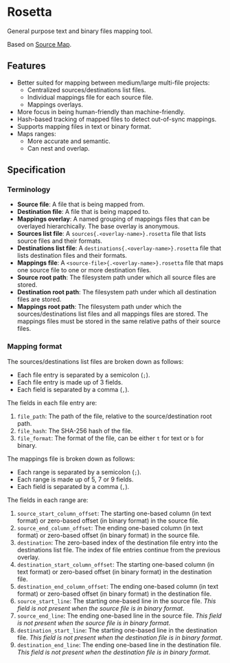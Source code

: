 # Rosetta
General purpose text and binary files mapping tool.

Based on [Source Map](https://tc39.es/source-map/).

## Features

- Better suited for mapping between medium/large multi-file projects:
    - Centralized sources/destinations list files.
    - Individual mappings file for each source file.
    - Mappings overlays.
- More focus in being human-friendly than machine-friendly.
- Hash-based tracking of mapped files to detect out-of-sync mappings.
- Supports mapping files in text or binary format.
- Maps ranges:
    - More accurate and semantic.
    - Can nest and overlap.

## Specification

### Terminology

- **Source file**: A file that is being mapped from.
- **Destination file**: A file that is being mapped to.
- **Mappings overlay**: A named grouping of mappings files that can be overlayed hierarchically. The base overlay is anonymous.
- **Sources list file**: A `sources{.<overlay-name>}.rosetta` file that lists source files and their formats.
- **Destinations list file**: A `destinations{.<overlay-name>}.rosetta` file that lists destination files and their formats.
- **Mappings file**: A `<source-file>{.<overlay-name>}.rosetta` file that maps one source file to one or more destination files.
- **Source root path**: The filesystem path under which all source files are stored.
- **Destination root path**: The filesystem path under which all destination files are stored.
- **Mappings root path**: The filesystem path under which the sources/destinations list files and all mappings files are stored. The mappings files must be stored in the same relative paths of their source files.

### Mapping format

The sources/destinations list files are broken down as follows:

- Each file entry is separated by a semicolon (`;`).
- Each file entry is made up of 3 fields.
- Each field is separated by a comma (`,`).

The fields in each file entry are:

1. `file_path`: The path of the file, relative to the source/destination root path.
2. `file_hash`: The SHA-256 hash of the file.
3. `file_format`: The format of the file, can be either `t` for text or `b` for binary.

The mappings file is broken down as follows:

- Each range is separated by a semicolon (`;`).
- Each range is made up of 5, 7 or 9 fields.
- Each field is separated by a comma (`,`).

The fields in each range are:

1. `source_start_column_offset`: The starting one-based column (in text format) or zero-based offset (in binary format) in the source file.
2. `source_end_column_offset`: The ending one-based column (in text format) or zero-based offset (in binary format) in the source file.
3. `destination`: The zero-based index of the destination file entry into the destinations list file. The index of file entries continue from the previous overlay.
4. `destination_start_column_offset`: The starting one-based column (in text format) or zero-based offset (in binary format) in the destination file.
5. `destination_end_column_offset`: The ending one-based column (in text format) or zero-based offset (in binary format) in the destination file.
6. `source_start_line`: The starting one-based line in the source file. *This field is not present when the source file is in binary format*.
7. `source_end_line`: The ending one-based line in the source file. *This field is not present when the source file is in binary format*.
8. `destination_start_line`: The starting one-based line in the destination file. *This field is not present when the destination file is in binary format*.
9. `destination_end_line`: The ending one-based line in the destination file. *This field is not present when the destination file is in binary format*.
